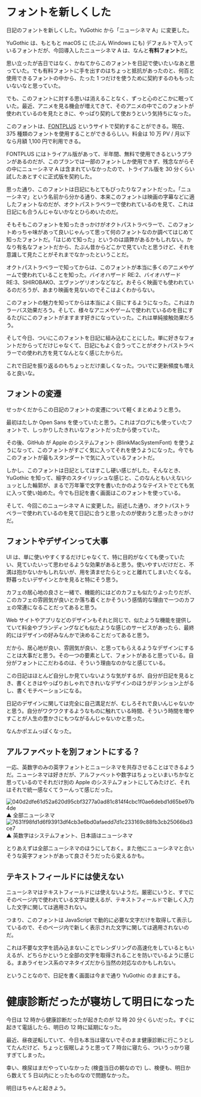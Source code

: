 # フォントを新しくした
日記のフォントを新しくした。YuGothic から「ニューシネマ A」に変更した。

YuGothic は、もともと macOS に (たぶん Windows にも) デフォルトで入っているフォントだが、今回導入したニューシネマ A は、なんと**有料フォント**だ。

思い立ったが吉日ではなく、かねてからこのフォントを日記で使いたいなあと思っていた。でも有料フォントに手を出すのはちょっと抵抗があったのと、何百と使用できるフォントの中から、たった 1 つだけを使うために契約するのももったいないなと思っていた。

でも、このフォントに対する思いは消えることなく、ずっと心のどこかに眠っていた。最近、アニメを見る機会が増えてきて、そのアニメの中でこのフォントが使われているのを見たときに、やっぱり契約して使おうという気持ちになった。

このフォントは、[FONTPLUS](https://fontplus.jp) というサイトで契約することができる。現在、375 種類のフォントを使用することができるらしい。料金は 10 万 PV / 月以下なら月額 1,100 円で利用できる。

FONTPLUS にはトライアル版があって、半年間、無料で使用できるというプランがあるのだが、このプランでは一部のフォントしか使用できず、残念ながらその中にニューシネマ A は含まれていなかったので、トライアル版を 30 分くらい試したあとすぐに正式版を契約した。

思った通り、このフォントは日記にもとてもぴったりなフォントだった。「ニューシネマ」という名前から分かる通り、本来このフォントは映画の字幕などに適したフォントなのだが、オクトパストラベラーで使われているのを見て、これは日記にも合うんじゃないかなとひらめいたのだ。

そもそもこのフォントを知ったきっかけがオクトパストラベラーで、このフォントめっちゃ味があって良いじゃんって思って何のフォントなのか調べてはじめて知ったフォントだ。「はじめて知った」というのは語弊があるかもしれない。かなり有名なフォントだから、たぶん昔からどこかで見ていたと思うけど、それを意識して見たことがそれまでなかったということだ。

オクトパストラベラーで知ってからは、このフォントが本当に多くのアニメやゲームで使われていることを知った。バイオハザード RE:2、バイオハザード RE:3、SHIROBAKO、エヴァンゲリオンなどなど。おそらく映画でも使われているのだろうが、あまり映画を見ないのでそこはよくわからない。

このフォントの魅力を知ってからは本当によく目にするようになった。これはカラーバス効果だろう。そして、様々なアニメやゲームで使われているのを目にするたびにこのフォントがますます好きになっていった。これは単純接触効果だろう。

そして今日、ついにこのフォントを日記に組み込むことにした。単に好きなフォントだからってだけじゃなくて、日記にもよく合うってことがオクトパストラベラーでの使われ方を見てなんとなく感じたからだ。

これで日記を振り返るのもちょっとだけ楽しくなった。ついでに更新頻度も増えると良いな。

## フォントの変遷
せっかくだからこの日記のフォントの変遷について軽くまとめようと思う。

最初はたしか Open Sans を使っていたと思う。これはブログにも使っていたフォントで、しっかりしたきれいなフォントだったから使っていた。

その後、GitHub が Apple のシステムフォント (BlinkMacSystemFont) を使うようになって、このフォントがすごく気に入ってそれを使うようになった。今でもこのフォントが最もスタンダートで気に入っているフォントだ。

しかし、このフォントは日記としてはすこし硬い感じがした。そんなとき、YuGothic を知って、細字のスタイリッシュな感じと、このなんともいえないシュッとした輪郭が、まるで万年筆で文字を書いたかのようなテイストでとても気に入って使い始めた。今でも日記を書く画面はこのフォントを使っている。

そして、今回このニューシネマ A に変更した。前述した通り、オクトパストラベラーで使われているのを見て日記に合うと思ったのが使おうと思ったきっかけだ。

## フォントやデザインって大事
UI は、単に使いやすくするだけじゃなくて、特に目的がなくても使っていたい、見ていたいって思わせるような効果があると思う。使いやすいだけだと、不満は抱かないかもしれないが、用を済ませたらとっとと離れてしまいたくなる。野暮ったいデザインとかを見ると特にそう思う。

カフェの居心地の良さと一緒で、機能的にはどのカフェも似たりよったりだが、このカフェの雰囲気が良いとか落ち着くとかそういう感情的な理由で一つのカフェの常連になることだってあると思う。

Web サイトやアプリなどのデザインもそれと同じで、似たような機能を提供していて料金やブランディングなども似たような感じのサービスがあったら、最終的にはデザインの好みなんかで決めることだってあると思う。

だから、居心地が良い、雰囲気が良い、と思ってもらえるようなデザインにすることは大事だと思う。その一つの要素として、フォントがあると思っている。自分がフォントにこだわるのは、そういう理由なのかなと感じている。

この日記はほとんど自分しか見ていないような気がするが、自分が日記を見るとき、書くときはやっぱりおしゃれできれいなデザインのほうがテンション上がるし、書くモチベーションになる。

日記のデザインに関しては完全に自己満足だが、むしろそれで良いんじゃないかと思う。自分がワクワクするようなものに触れている時間、そういう時間を増やすことが人生の豊かさにもつながるんじゃないかと思った。

なんかポエムっぽくなった。

## アルファベットを別フォントにする？
一応、英数字のみの英字フォントとニューシネマを共存させることはできるようだ。ニューシネマは好きだが、アルファベットや数字はちょっといまいちかなと思っているのでそれだけ別の Apple のシステムフォントにしてみたけど、それはそれで統一感なくてうーんって感じだった。

![040d2dfe61d52a620d95cbf3277a0ad81c814f4cbc1f0ae6debd1d65be97b4de](https://noraworld.github.io/box-bulbasaur/2020/09/040d2dfe61d52a620d95cbf3277a0ad81c814f4cbc1f0ae6debd1d65be97b4de.png)
▲ 全部ニューシネマ
![7631f98fd1d6f93913df4cb3e6bd0afaedd7d1c233169c88fb3cb25066bd3ce7](https://noraworld.github.io/box-bulbasaur/2020/09/7631f98fd1d6f93913df4cb3e6bd0afaedd7d1c233169c88fb3cb25066bd3ce7.png)
▲ 英数字はシステムフォント、日本語はニューシネマ

とりあえずは全部ニューシネマのほうにしておく。また他にニューシネマと合いそうな英字フォントがあって良さそうだったら変えるかも。

## テキストフィールドには使えない
ニューシネマはテキストフィールドには使えないようだ。厳密にいうと、すでにそのページ内で使われている文字は使えるが、テキストフィールドで新しく入力した文字に関しては適用されない。

つまり、このフォントは JavaScript で動的に必要な文字だけを取得して表示しているので、そのページ内で新しく表示された文字に関しては適用されないのだ。

これは不要な文字を読み込まないことでレンダリングの高速化をしているともいえるが、どちらかというと全部の文字を取得されることを防いでいるように感じる。まあライセンス系のマネタイズだから当然の対応なのかもしれない。

ということなので、日記を書く画面は今まで通り YuGothic のままにする。

# 健康診断だったが寝坊して明日になった
今日は 12 時から健康診断だったが起きたのが 12 時 20 分くらいだった。すぐに起きて電話したら、明日の 12 時に延期になった。

最近、昼夜逆転していて、今日も本当は寝ないでそのまま健康診断に行こうとしてたんだけど、ちょっと仮眠しようと思って 7 時台に寝たら、ついうっかり寝すぎてしまった。

幸い、検尿はまだやっていなかった (検査当日の朝なので) し、検便も、明日から数えて 5 日以内にとったものなので問題なかった。

明日はちゃんと起きよう。

